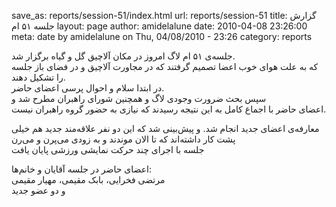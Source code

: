 save_as: reports/session-51/index.html
url: reports/session-51
title: گزارش جلسه ۵۱ ام
layout: page
author: amidelalune
date: 2010-04-08 23:26:00
meta: date by amidelalune on Thu, 04/08/2010 - 23:26
category: reports

جلسه‌ی ۵۱ ام لاگ امروز در مکان آلاچیق گل و گیاه برگزار شد.  
که به علت هوای خوب اعضا تصمیم گرفتند که در مجاورت آلاچیق و در فضای باز جلسه را
تشکیل دهند.  
در ابتدا سلام و احوال پرسی اعضای حاضر.  
سپس بحث ضرورت وجودی لاگ و همچنین شورای راهبران مطرح شد و  
اعضای حاضر با اجماع کامل به این نتیجه رسیدند که نیازی به حضور گروه راهبران
نیست.


<!--more-->



معارفه‌ی اعضای جدید انجام شد. و پیش‌بینی شد که این دو نفر علاقه‌مند جدید هم
خیلی پشت کار داشته‌اند که تا الان موندند و به زودی می‌پرن و می‌رن  
جلسه با اجرای چند حرکت نمایشی ورزشی پایان یافت

اعضای حاضر در جلسه آقایان و خانم‌ها:  
مرتضی فخرایی، بابک مقیمی، مهیار مقیمی  
و دو عضو جدید
